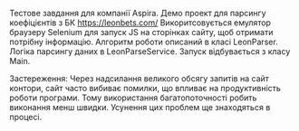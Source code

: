 Тестове завдання для компанії Aspira. Демо проект для парсингу коефіцієнтів з БК https://leonbets.com/
Викоритсовується емулятор браузеру Selenium для запуск JS на сторінках сайту, щоб отримати потрібну інформацію. 
Алгоритм роботи описаний в класі LeonParser.
Логіка парсингу даних в LeonParseService.
Запуск відбувається з класу Main.

Застереження:
Через надсилання великого обсягу запитів на сайт контори, сайт часто вибиває помилки, що впливає на продуктивність роботи програми.
Тому використання багатопоточності робить виконання менш швидки.
Усунення цих проблем ще знаходяться в процесі.
